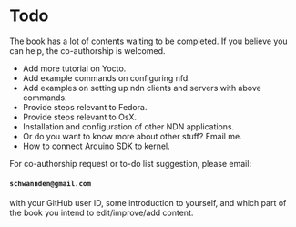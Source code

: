 # Todo

The book has a lot of contents waiting to be completed.
If you believe you can help, the co-authorship is welcomed.

* Add more tutorial on Yocto.
* Add example commands on configuring nfd.
* Add examples on setting up ndn clients and servers with above commands.
* Provide steps relevant to Fedora.
* Provide steps relevant to OsX.
* Installation and configuration of other NDN applications.
* Or do you want to know more about other stuff? Email me.
* How to connect Arduino SDK to kernel.

For co-authorship request or to-do list suggestion, please email:

#### `schwannden@gmail.com`

with your GitHub user ID, some introduction to yourself,
and which part of the book you intend to edit/improve/add content.

